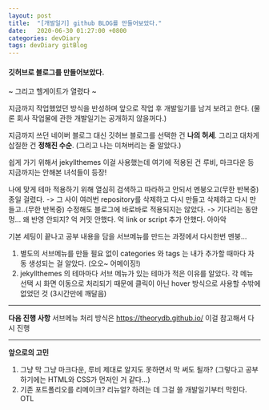 ```yaml
---
layout: post
title:  "[개발일기] github BLOG를 만들어보았다."
date:   2020-06-30 01:27:00 +0800
categories: devDiary
tags: devDiary gitBlog
---
```


#### 깃허브로 블로그를 만들어보았다.
~ 그리고 헬게이트가 열렸다 ~

지금까지 작업했었던 방식을 반성하며 앞으로 작업 후 개발일기를 남겨 보려고 한다.
(물론 회사 작업물에 관한 개발일기는 공개하지 않을꺼다.)

지금까지 쓰던 네이버 블로그 대신 깃허브 블로그를 선택한 건 **나의 허세**.
그리고 대차게 삽질한 건 **정해진 수순**.
(그리고 나는 미쳐버리는 줄 알았다.)

쉽게 가기 위해서 jekyllthemes 이걸 사용했는데 
여기에 적용된 건 루비, 마크다운 등 지금까지는 안해본 녀석들이 등장!

나에 맞게 테마 적용하기 위해 열심히 검색하고 따라하고 안되서 멘붕오고(무한 반복중) 종일 걸렸다. 
-> 그 사이 여러번 repository를 삭제하고 다시 만들고 삭제하고 다시 만들고..(무한 반복중)
수정해도 블로그에 바로바로 적용되지는 않았다. 
-> 기다리는 동안 멍... 왜 반영 안되지? 억 커밋 안했다. 억 link or script 추가 안했다. 아아악

기본 세팅이 끝나고 공부 내용을 담을 서브메뉴를 만드는 과정에서 다시한번 멘붕...
1) 별도의 서브메뉴를 만들 필요 없이 categories 와 tags 는 내가 추가할 때마다 자동 생성되는 걸 알았다. (오오~ 어메이징!)
2) jekyllthemes 의 테마마다 서브 메뉴가 있는 테마가 적은 이유를 알았다.
   각 메뉴 선택 시 화면 이동으로 처리되기 때문에 클릭이 아닌 hover 방식으로 사용할 수밖에 없었던 것 (3시간만에 깨달음)
   
-----------------------------------
**다음 진행 사항**
서브메뉴 처리 방식은 https://theorydb.github.io/ 이걸 참고해서 다시 진행

------------------------------------
**앞으로의 고민** 
1) 그냥 막 그냥 마크다운, 루비 제대로 알지도 못하면서 막 써도 될까? 
   (그렇다고 공부하기에는 HTML와 CSS가 먼저인 거 같다...)
2) 기존 포트폴리오를 리메이크? 리뉴얼? 하려는 데 그걸 쓸 개발일기부터 막힌다. OTL 


